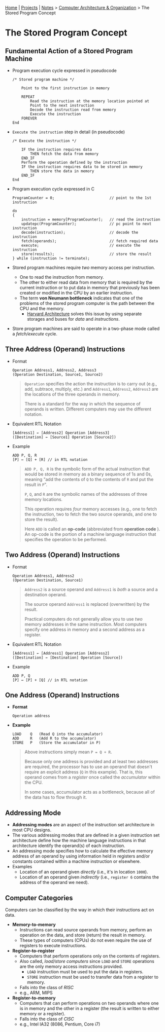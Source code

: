 [Home](../../) | [Projects](../../projects) | [Notes](../) > <a href="./">Computer Architecture & Organization</a> > The Stored Program Concept

# The Stored Program Concept



## Fundamental Action of a Stored Program Machine

* Program execution cycle expressed in pseudocode

  ```plain
  /* Stored program machine */
  
      Point to the first instruction in memory
  
      REPEAT
          Read the instruction at the memory location pointed at
          Point to the next instruction
          Decode the instruction read from memory
          Execute the instruction
      FOREVER
  End
  ```

* `Execute the instruction` step in detail (in pseudocode)

  ```plain
  /* Execute the instruction */
  
      IF the instruction requires data
          THEN fetch the data from memory
      END_IF
      Perform the operation defined by the instruction
      IF the instruction requires data to be stored in memory
          THEN store the data in memory
      END_IF
  End
  ```

* Program execution cycle expressed in C

  ```plain
  ProgramCounter = 0;                         // point to the 1st instruction
  
  do
  {
      instruction = memory[ProgramCounter];   // read the instruction
      updatepc(ProgramCounter);               // pc point to next instruction
      decode(instruction);                    // decode the instruction
      fetch(operands);                        // fetch required data
      execute;                                // execute the instruction
      store(results);                         // store the result
  } while (instruction != terminate);
  ```

* Stored program machines require *two* memory access per instruction.

  - One to read the instruction from memory.
  - The other to either read data from memory that is required by the current instruction or to put data in memory that previously has been created or modified in the CPU by an earlier instruction.
  - The term **von Neumann bottleneck** indicates that one of the problems of the stored program computer is the path between the CPU and the memory.
      - [Harvard Architecture](introduction-to-computer-system-architecture) solves this issue by using separate storages and buses for *data* and *instructions*.

* Store program machines are said to operate in a two-phase mode called a *fetch/execute* cycle.




## Three Address (Operand) Instructions

* Format 

  ```plain
  Operation Address1, Address2, Address3
  (Operation Destination, Source1, Source2)
  ```

  > `Operation` specifies the action the instruction is to carry out (e.g., add, subtrace, multiply, etc.) and `Address1`, `Address2`, `Address3` are the locations of the three operands in memory. 
  >
  > There is a standard for the way in which the sequence of operands is written. Different computers may use the different notation.

* Equivalent RTL Notation

  ```plain
  [Address1] ← [Address2] Operation [Address3]
  ([Destination] ← [Source1] Operation [Source2])
  ```

* Example

  ```plain
  ADD P, Q, R
  [P] ← [Q] + [R] // in RTL notation
  ```

  > `ADD P, Q, R` is the symbolic form of the actual instruction that would be stored in memory as a binary sequence of 1s and 0s, meaning "add the contents of `Q` to the contents of `R` and put the result in `P`".
  >
  > `P`, `Q`, and `R` are the symbolic names of the addresses of three memory locations.
  >
  > This operation requires *four* memory accesses (e.g., one to fetch the instruction, two to fetch the two source operands, and one to store the result).
  >
  > Here `ADD` is called an **op-code** (abbreviated from **operation code** ). An op-code is the portion of a machine language instruction that specifies the operation to be performed.

  


## Two Address (Operand) Instructions

* Format 

  ```plain
  Operation Address1, Address2
  (Operation Destination, Source1)
  ```

  > `Address2` is a source operand and `Address1` is *both* a source and a destination operand.
  >
  > The source operand `Address1` is replaced (overwritten) by the result.
  >
  > Practical computers do not generally allow you to use *two* memory addresses in the same instruction. Most computers specify one address in memory and a second address as a register.

* Equivalent RTL Notation

  ```plain
  [Address1] ← [Address1] Operation [Address2]
  ([Destination] ← [Destination] Operation [Source])
  ```

* Example

  ```plain
  ADD P, Q
  [P] ← [P] + [Q] // in RTL notation
  ```



## One Address (Operand) Instructions

* **Format**

  ```plain
  Operation address
  ```

* **Example**

  ```plain
  LOAD    Q   (Read Q into the accumulator)
  ADD     R   (Add R to the accumulator)
  STORE   P   (Store the accumulator in P)
  ```

  > Above instructions simply mean `P = Q + R`. 
  >
  > Because only one address is provided and at least two addresses are required, the processor has to use an operand that doesn't require an explicit address (`Q` in this example). That is, this operand comes from a *register* once called the *accumulator* within the CPU.
  >
  > In some cases, accumulator acts as a bottleneck, because all of the data has to flow through it.




## Addressing Mode

* **Addressing modes** are an aspect of the instruction set architecture in most CPU designs.
* The various addressing modes that are defined in a given instruction set architecture define how the machine language instructions in that architecture identify the operand(s) of each instruction.
* An addressing mode specifies how to calculate the effective memory address of an operand by using information held in registers and/or constants contained within a machine instruction or elsewhere.
* Examples
  - Location of an operand given *directly* (i.e., it's in location `1000`).
  - Location of an operand given *indirectly* (i.e., `register 6` contains the address of the operand we need).




## Computer Categories

Computers can be classified by the way in which their instructions act on data.

* **Memory-to-memory**
  - Instructions can read source operands from memory, perform an operation on the data, and store (return) the result in memory.
  - These types of computers (CPUs) do not even require the use of registers to execute instructions.
* **Register-to-register**
  - Computers that perform operations only on the contents of registers.
  - Also called, *load/store computers* since `LOAD` and `STORE` operations are the only memory access instructions provided.
      - `LOAD` instruction must be used to put the data in registers.
      - `STORE` instruction must be used to transfer data from a register to memory.
  - Falls into the class of *RISC*
  - e.g., ARM, MIPS
* **Register-to-memory**
  - Computers that can perform operations on two operands where one is in memory and the other in a register (the result is written to either memory or a register).
  - Falls into the class of *CISC*
  - e.g., Intel IA32 (8086, Pentium, Core i7)
